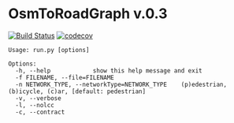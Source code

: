# OsmToRoadGraph v.0.3

[![Build Status](https://travis-ci.org/AndGem/OsmToRoadGraph.svg?branch=master)](https://travis-ci.org/AndGem/OsmToRoadGraph)
[![codecov](https://codecov.io/gh/AndGem/OsmToRoadGraph/branch/master/graph/badge.svg)](https://codecov.io/gh/AndGem/OsmToRoadGraph)


```
Usage: run.py [options]

Options:
  -h, --help            show this help message and exit
  -f FILENAME, --file=FILENAME
  -n NETWORK_TYPE, --networkType=NETWORK_TYPE    (p)edestrian, (b)icycle, (c)ar, [default: pedestrian]
  -v, --verbose
  -l, --nolcc
  -c, --contract
```
